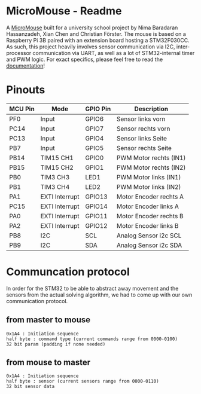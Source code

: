 # MicroMouse - Readme

A [MicroMouse](https://en.wikipedia.org/wiki/Micromouse) built for a university school project by Nima Baradaran Hassanzadeh, Xian Chen and Christian Förster. The mouse is based on a Raspberry Pi 3B paired with an extension board hosting a STM32F030CC. As such, this project heavily involves sensor communication via I2C, inter-processor communication via UART, as well as a lot of STM32-internal timer and PWM logic. For exact specifics, please feel free to read the [documentation](/documentation.pdf)!


# Pinouts

| MCU Pin | Mode           | GPIO Pin | Description            |
|---------|----------------|----------|------------------------|
| PF0     | Input          | GPIO6    | Sensor links vorn      |
| PC14    | Input          | GPIO7    | Sensor rechts vorn     |
| PC13    | Input          | GPIO4    | Sensor links Seite     |
| PB7     | Input          | GPIO5    | Sensor rechts Seite    |
| PB14    | TIM15 CH1      | GPIO0    | PWM Motor rechts (IN1) |
| PB15    | TIM15 CH2      | GPIO1    | PWM Motor rechts (IN2) |
| PB0     | TIM3 CH3       | LED1     | PWM Motor links (IN1)  |
| PB1     | TIM3 CH4       | LED2     | PWM Motor links (IN2)  |
| PA1     | EXTI Interrupt | GPIO13   | Motor Encoder rechts A |
| PC15    | EXTI Interrupt | GPIO14   | Motor Encoder links A  |
| PA0     | EXTI Interrupt | GPIO11   | Motor Encoder rechts B |
| PA2     | EXTI Interrupt | GPIO12   | Motor Encoder links B  |
| PB8     | I2C            | SCL      | Analog Sensor i2c SCL  |
| PB9     | I2C            | SDA      | Analog Sensor i2c SDA  |


# Communcation protocol

In order for the STM32 to be able to abstract away movement and the sensors from the actual solving algorithm, we had to come up with our own communication protocol.

## from master to mouse
    0x1A4 : Initiation sequence
    half byte : command type (current commands range from 0000-0100)
    32 bit param (padding if none needed)

## from mouse to master
    0x1A4 : Initiation sequence
    half byte : sensor (current sensors range from 0000-0110)
    32 bit sensor data
